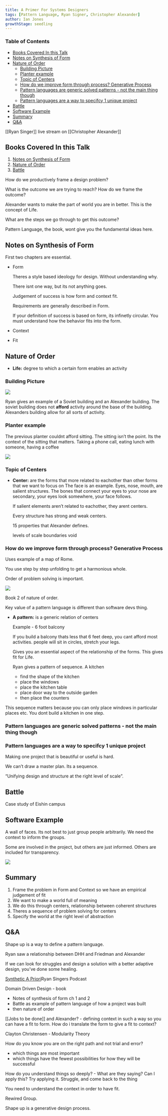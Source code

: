 ```yaml
---
title: A Primer For Systems Designers
tags: [Pattern Language, Ryan Signer, Christopher Alexander]
author: Ian Jones
growthStage: seedling
---
```


### Table of Contents

- [Books Covered In this Talk](#books-covered-in-this-talk)
- [Notes on Synthesis of Form](#notes-on-synthesis-of-form)
- [Nature of Order](#nature-of-order)
  - [Building Picture](#building-picture)
  - [Planter example](#planter-example)
  - [Topic of Centers](#topic-of-centers)
  - [How do we improve form through process? Generative Process](#how-do-we-improve-form-through-process-generative-process)
  - [Pattern languages are generic solved patterns - not the main thing though](#pattern-languages-are-generic-solved-patterns---not-the-main-thing-though)
  - [Pattern languages are a way to specifcy 1 unique project](#pattern-languages-are-a-way-to-specifcy-1-unique-project)
- [Battle](#battle)
- [Software Example](#software-example)
- [Summary](#summary)
- [Q&A](#qa)

[[Ryan Singer]] live stream on [[Christopher Alexander]]

## Books Covered In this Talk

1. [Notes on Synthesis of Form](https://www.amazon.com/Notes-Synthesis-Form-Harvard-Paperbacks/dp/0674627512)
2. [Nature of Order](https://www.amazon.com/Nature-Order-Phenomenon-Environmental-Structure/dp/0972652914)
3. [Battle](https://www.amazon.com/Battle-Life-Beauty-Earth-World-Systems/dp/0199898073)

<a id="org1784eb6"></a>

How do we productively frame a design problem?

<a id="org20c6898"></a>

What is the outcome we are trying to reach? How do we frame the outcome?

Alexander wants to make the part of world you are in better. This is the concept of Life.

<a id="orgdb6fa04"></a>

What are the steps we go through to get this outcome?

<a id="org8e5b52f"></a>

Pattern Language, the book, wont give you the fundamental ideas here.

<a id="org84c552c"></a>

## Notes on Synthesis of Form

First two chapters are essential.

- Form

  Theres a style based ideology for design. Without understanding why.

  There isnt one way, but its not anything goes.

  Judgement of success is how form and context fit.

  Requirements are generally described in Form.

  If your definition of success is based on form, its infinetly circular. You must understand how the behavior fits into the form.

- Context
- Fit

<a id="org3ff7d46"></a>

## Nature of Order

- **Life:** degree to which a certain form enables an activity

<a id="orgd169342"></a>

### Building Picture

![](https://res.cloudinary.com/dzsq0psas/image/upload/v1596222713/blog/Image_2020-07-31_at_1.52.32_PM_guw3kq.png)

Ryan gives an example of a Soviet building and an Alexander building. The soviet building does not **afford** activity around the base of the building. Alexanders building allow for all sorts of activity.

<a id="orgae981dd"></a>

### Planter example

The previous planter couldnt afford sitting. The sitting isn&rsquo;t the point. Its the context of the sitting that matters. Taking a phone call, eating lunch with someone, having a coffee

![](https://res.cloudinary.com/dzsq0psas/image/upload/v1596222683/blog/system-design-1_bfqawg.png)

<a id="orgf0ced2a"></a>

### Topic of Centers

- **Center:** are the forms that more related to eachother than other forms that we want to focus on
  The face is an example. Eyes, nose, mouth, are salient structures.
  The bones that connect your eyes to your nose are secondary, your eyes look somewhere, your face follows.

  If salient elements aren&rsquo;t related to eachother, they arent centers.

  Every structure has strong and weak centers.

  15 properties that Alexander defines.

  levels of scale
  boundaries
  void

<a id="org5819ca4"></a>

### How do we improve form through process? Generative Process

Uses example of a map of Rome.

You use step by step unfolding to get a harmonious whole.

Order of problem solving is important.

![](https://res.cloudinary.com/dzsq0psas/image/upload/v1596222684/blog/system-design-2_fhg78n.png)

Book 2 of nature of order.

Key value of a pattern language is different than software devs thing.

- **A pattern:** is a generic relation of centers

  Example - 6 foot balcony

  If you build a balcony thats less that 6 feet deep, you cant afford most activities. people will sit in circles, stretch your legs.

  Gives you an essential aspect of the relationship of the forms. This gives fit for Life.

  Ryan gives a pattern of sequence. A kitchen

  - find the shape of the kitchen
  - place the windows
  - place the kitchen table
  - place door way to the outside garden
  - then place the counters

This sequence matters because you can only place windows in particular places etc. You dont build a kitchen in one step.

<a id="org109c572"></a>

### Pattern languages are generic solved patterns - not the main thing though

<a id="orgb1a4f46"></a>

### Pattern languages are a way to specifcy 1 unique project

Making one project that is beautiful or useful is hard.

We can&rsquo;t draw a master plan. Its a sequence.

&ldquo;Unifying design and structure at the right level of scale&rdquo;.

<a id="org443d29d"></a>

## Battle

Case study of Eishin campus

<a id="org60af309"></a>

## Software Example

A wall of faces. Its not best to just group people arbitrarily. We need the context to inform the groups.

Some are involved in the project, but others are just informed. Others are included for transparency.

![](https://res.cloudinary.com/dzsq0psas/image/upload/v1596222684/blog/system-design-3_cwxxmy.png)

<a id="org248835f"></a>

## Summary

1.  Frame the problem in Form and Context so we have an empirical judgement of fit
2.  We want to make a world full of meaning
3.  We do this through centers, relationship between coherent structures
4.  Theres a sequence of problem solving for centers
5.  Specify the world at the right level of abstraction

<a id="org3cad82a"></a>

## Q&A

Shape up is a way to define a pattern language.

Ryan saw a relationship between DHH and Friedman and Alexander

If we can look for struggles and design a solution with a better adaptive design, you&rsquo;ve done some healing.

[Synthetic A Priori](https://overcast.fm/itunes1519528264/synthetic-a-priori)<SideNote>Ryan Singers Podcast</SideNote>

Domain Driven Design - book

- Notes of synthesis of form ch 1 and 2
- Battle as example of pattern language of how a project was built
- then nature of order

[[Jobs to be done]] and Alexander? - defining context in such a way so you can have a fit to form. How do i translate the form to give a fit to context?

Clayton Christensen - Modularity Theory

How do you know you are on the right path and not trial and error?

- which things are most important
- which things have the fewest possibilities for how they will be successful

How do you understand things so deeply? - What are they saying? Can I apply this? Try applying it. Struggle, and come back to the thing

You need to understand the context in order to have fit.

Rewired Group.

Shape up is a generative design process.
